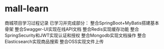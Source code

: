 # mall-learn
商城项目学习过程记录
已学习并完成部分：
整合SpringBoot+MyBatis搭建基本骨架
整合Swagger-UI实现在线API文档
整合Redis实现缓存功能
整合SpringSecurity和JWT实现认证和授权
整合Mongodb实现文档操作
整合Elasticsearch实现商品搜索
整合OSS实现文件上传

